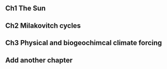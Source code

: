 ## Ch1 The Sun

## Ch2 Milakovitch cycles

## Ch3 Physical and biogeochimcal climate forcing

## Add another chapter
